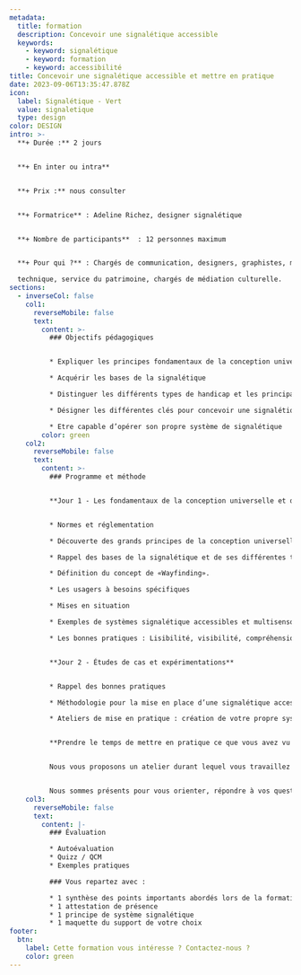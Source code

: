 ```yaml
---
metadata:
  title: formation
  description: Concevoir une signalétique accessible
  keywords:
    - keyword: signalétique
    - keyword: formation
    - keyword: accessibilité
title: Concevoir une signalétique accessible et mettre en pratique
date: 2023-09-06T13:35:47.878Z
icon:
  label: Signalétique - Vert
  value: signaletique
  type: design
color: DESIGN
intro: >-
  **+ Durée :** 2 jours


  **+﻿ En inter ou intra**


  **+﻿ Prix :** nous consulter


  **+ Formatrice** : Adeline Richez, designer signalétique


  **+ Nombre de participants**  : 12 personnes maximum


  **+ Pour qui ?** : Chargés de communication, designers, graphistes, maquettistes, référent handicap, service

  technique, service du patrimoine, chargés de médiation culturelle.
sections:
  - inverseCol: false
    col1:
      reverseMobile: false
      text:
        content: >-
          ### O﻿bjectifs pédagogiques


          * Expliquer les principes fondamentaux de la conception universelle

          * Acquérir les bases de la signalétique

          * Distinguer les différents types de handicap et les principaux besoins associés en termes de signalétique

          * Désigner les différentes clés pour concevoir une signalétique accessible

          * Etre capable d’opérer son propre système de signalétique
        color: green
    col2:
      reverseMobile: false
      text:
        content: >-
          ### Programme et méthode


          **Jour 1 - Les fondamentaux de la conception universelle et de la signalétique accessible**


          * Normes et réglementation

          * Découverte des grands principes de la conception universelle (Design For All).

          * Rappel des bases de la signalétique et de ses différentes typologies

          * Définition du concept de «Wayfinding».

          * Les usagers à besoins spécifiques

          * Mises en situation

          * Exemples de systèmes signalétique accessibles et multisensoriels

          * Les bonnes pratiques : Lisibilité, visibilité, compréhension


          **Jour 2 - Études de cas et expérimentations**


          * Rappel des bonnes pratiques

          * Méthodologie pour la mise en place d’une signalétique accessible et multisensorielle.

          * Ateliers de mise en pratique : création de votre propre système signalétique.


          **Prendre le temps de mettre en pratique ce que vous avez vu et entendu nous semble essentiel pour finaliser l’apprentissage.**


          Nous vous proposons un atelier durant lequel vous travaillez sur votre propre système de signalétique (implantation, contenus, mise en forme…)


          Nous sommes présents pour vous orienter, répondre à vos questions et faire ensemble.
    col3:
      reverseMobile: false
      text:
        content: |-
          ### Évaluation

          * Autoévaluation
          * Quizz / QCM
          * Exemples pratiques

          ### Vous repartez avec : 

          * 1 synthèse des points importants abordés lors de la formation
          * 1 attestation de présence
          * 1 principe de système signalétique
          * 1 maquette du support de votre choix
footer:
  btn:
    label: Cette formation vous intéresse ? Contactez-nous ?
    color: green
---
```

